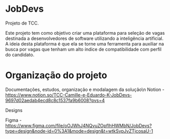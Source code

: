 # JobDevs
Projeto de TCC.

Este projeto tem como objetivo criar uma plataforma para seleção de vagas destinada a desenvolvedores de software utilizando a inteligência artificial. A ideia desta plataforma é que ela se torne uma ferramenta para auxiliar na busca por vagas que tenham um alto índice de compatibilidade com perfil do candidato.


# Organização do projeto
Documentações, estudos, organização e modalagem da solução\n
Notion - https://www.notion.so/TCC-Camille-e-Eduardo-K-JobDevs-9697d02aedab4ecd8c8c1537fa9b6008?pvs=4


Designs

Figma - https://www.figma.com/file/oOJWhJ4NQvuZOpflhHWMbN/JobDevs?type=design&node-id=0%3A1&mode=design&t=wtkSvpJvZTjcosaU-1
